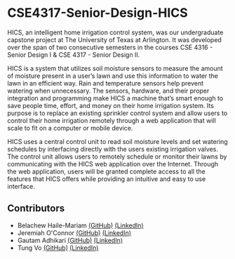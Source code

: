 # CSE4317-Senior-Design-HICS

HICS, an intelligent home irrigation control system, was our undergraduate 
capstone project at The University of Texas at Arlington. It was developed 
over the span of two consecutive semesters in the courses CSE 4316 - Senior 
Design I & CSE 4317 - Senior Design II.

HICS is a system that utilizes soil moisture sensors to measure the amount 
of moisture present in a user’s lawn and use this information to water the 
lawn in an efficient way. Rain and temperature sensors help prevent watering 
when unnecessary. The sensors, hardware, and their proper integration and 
programming make HICS a machine that’s smart enough to save people time, 
effort, and money on their home irrigation system. Its purpose is to replace 
an existing sprinkler control system and allow users to control their home 
irrigation remotely through a web application that will scale to fit on a 
computer or mobile device. 

HICS uses a central control unit to read soil moisture levels and set watering 
schedules by interfacing directly with the users existing irrigation valves. The 
control unit allows users to remotely schedule or monitor their lawns by communicating 
with the HICS web application over the Internet. Through the web application, users 
will be granted complete access to all the features that HICS offers while providing 
an intuitive and easy to use interface.

## Contributors
- Belachew Haile-Mariam
	[(GitHub)](https://github.com/belachewhm)
	[(LinkedIn)](https://www.linkedin.com/in/belachew-haile-mariam-02259165)
- Jeremiah O'Connor
	[(GitHub)](www.github.com)
	[(LinkedIn)](https://www.linkedin.com/in/jeremiah-o-connor-8b243493)
- Gautam Adhikari
	[(GitHub)](www.github.com)
	[(LinkedIn)](https://www.linkedin.com/in/gautam-adhikari-3ab1566b)
- Tung Vo
	[(GitHub)](www.github.com)
	[(LinkedIn)](https://www.linkedin.com/in/timothy-vo-1601a6b9)